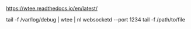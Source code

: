 <https://wtee.readthedocs.io/en/latest/>

tail -f /var/log/debug | wtee | nl
websocketd --port 1234 tail -f /path/to/file

